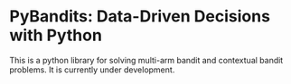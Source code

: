 # PyBandits: Data-Driven Decisions with Python
This is a python library for solving multi-arm bandit and contextual bandit problems.
It is currently under development.
